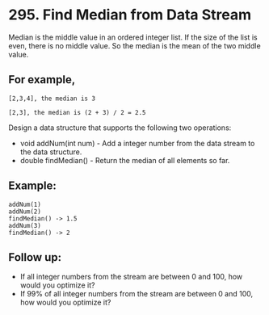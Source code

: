 # 295. Find Median from Data Stream

Median is the middle value in an ordered integer list. If the size of the list is even, there is no middle value. So the median is the mean of the two middle value.

## For example,

```
[2,3,4], the median is 3

[2,3], the median is (2 + 3) / 2 = 2.5
```

Design a data structure that supports the following two operations:

* void addNum(int num) - Add a integer number from the data stream to the data structure.
* double findMedian() - Return the median of all elements so far.
 
## Example:

```
addNum(1)
addNum(2)
findMedian() -> 1.5
addNum(3) 
findMedian() -> 2
```

## Follow up:

* If all integer numbers from the stream are between 0 and 100, how would you optimize it?
* If 99% of all integer numbers from the stream are between 0 and 100, how would you optimize it?